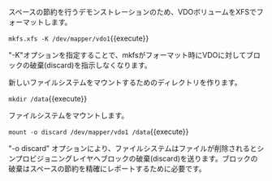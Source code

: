 スペースの節約を行うデモンストレーションのため、VDOボリュームをXFSでフォーマットします。

`mkfs.xfs -K /dev/mapper/vdo1`{{execute}}

"-K"オプションを指定することで、mkfsがフォーマット時にVDOに対してブロックの破棄(discard)を指示しなくなります。

新しいファイルシステムをマウントするためのディレクトリを作ります。

`mkdir /data`{{execute}}

ファイルシステムをマウントします。

`mount -o discard /dev/mapper/vdo1 /data`{{execute}}

"-o discard" オプションにより、ファイルシステムはファイルが削除されるとシンプロビジョニングレイヤへブロックの破棄(discard)を送ります。ブロックの破棄はスペースの節約を精確にレポートするために必要です。
